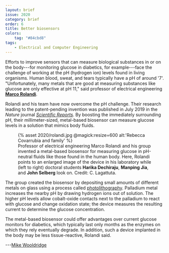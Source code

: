 ```yaml
---
layout: brief
issue: 2020
category: brief
order: 6
title: Better biosensors
colors:
    tag: "#84cbd8"
tags:
    - Electrical and Computer Engineering
---
```

Efforts to improve sensors that can measure biological substances in or
on the body---for monitoring glucose in diabetics, for example---face
the challenge of working at the pH (hydrogen ion) levels found in living
organisms. Human blood, sweat, and tears typically have a pH of around
'7'. "Unfortunately, many metals that are good at measuring substances
like glucose are only effective at pH 11," said professor of electrical
engineering [**Marco
Rolandi**](https://rolandi.soe.ucsc.edu/index.html).

Rolandi and his team have now overcome the pH challenge. Their research
leading to the patent-pending invention was published in July 2019 in
the *Nature* journal [*Scientific
Reports*](https://www.nature.com/articles/s41598-019-46302-9). By
boosting the immediately surrounding pH, their millimeter-sized,
metal-based biosensor can measure glucose levels in a solution that
mimics body fluids.
<figure class="">
  {% asset 2020/rolandi.jpg @magick:resize=600 alt:'Rebecca
Covarrubia and family' %}<figcaption>Professor of electrical engineering Marco Rolandi and his group invented
a metal-based biosensor for measuring glucose in pH-neutral fluids like
those found in the human body. Here, Rolandi points to an enlarged image
of the device in his laboratory while (left to right) doctoral students
<strong>Harika Dechiraju</strong>, <strong>Manping Jia</strong>, and <strong>John Selberg</strong> look on.
Credit: C. Lagattuta.</figcaption>
</figure>

The group created the biosensor by depositing small amounts of different
metals on glass using a process called
[photolithography](https://en.wikipedia.org/wiki/Photolithography).
Palladium metal increases the nearby pH by drawing hydrogen ions out of
solution. The higher pH levels allow cobalt-oxide contacts next to the
palladium to react with glucose and change oxidation state; the device
measures the resulting current to determine the glucose concentration.

The metal-based biosensor could offer advantages over current glucose
monitors for diabetics, which typically last only months as the enzymes
on which they rely eventually degrade. In addition, such a device
implanted in the body may be less tissue-reactive, Rolandi said.

---[Mike
Wooldridge](https://www.amazon.com/Mike-Wooldridge/e/B001HCYOJ8)

